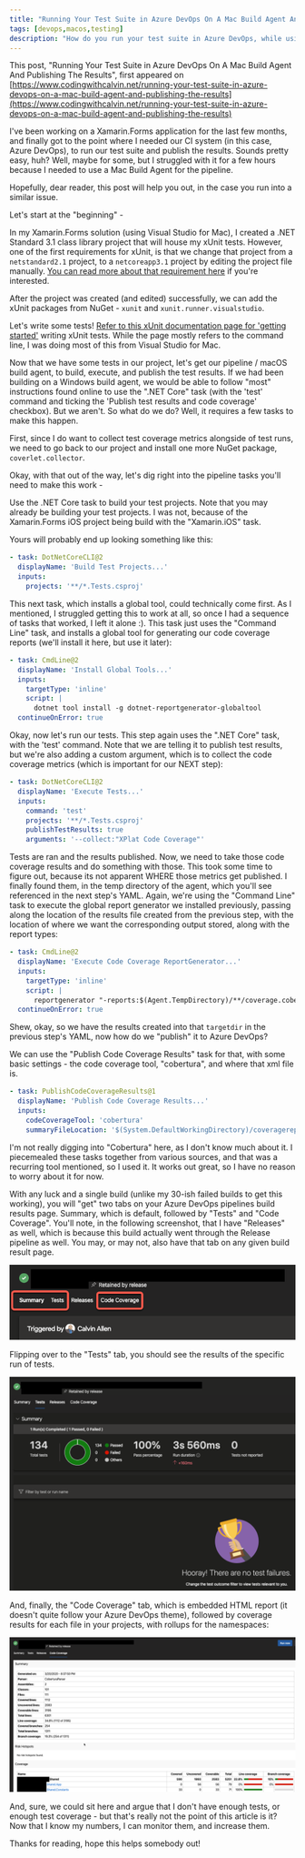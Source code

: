 ```yaml
---
title: "Running Your Test Suite in Azure DevOps On A Mac Build Agent And Publishing The Results"
tags: [devops,macos,testing]
description: "How do you run your test suite in Azure DevOps, while using a Mac build agent, and then publish the results?  Read on to find out!"
---
```


This post, "Running Your Test Suite in Azure DevOps On A Mac Build Agent And Publishing The Results", first appeared on [https://www.codingwithcalvin.net/running-your-test-suite-in-azure-devops-on-a-mac-build-agent-and-publishing-the-results](https://www.codingwithcalvin.net/running-your-test-suite-in-azure-devops-on-a-mac-build-agent-and-publishing-the-results)

I've been working on a Xamarin.Forms application for the last few months, and finally got to the point where I needed our CI system (in this case, Azure DevOps), to run our test suite and publish the results.  Sounds pretty easy, huh?  Well, maybe for some, but I struggled with it for a few hours because I needed to use a Mac Build Agent for the pipeline.

Hopefully, dear reader, this post will help you out, in the case you run into a similar issue.

Let's start at the "beginning" - 

In my Xamarin.Forms solution (using Visual Studio for Mac), I created a .NET Standard 3.1 class library project that will house my xUnit tests.  However, one of the first requirements for xUnit, is that we change that project from a `netstandard2.1` project, to a `netcoreapp3.1` project by editing the project file manually. [You can read more about that requirement here](https://xunit.net/docs/getting-started/netcore/cmdline) if you're interested.

After the project was created (and edited) successfully, we can add the xUnit packages from NuGet - `xunit` and `xunit.runner.visualstudio`.

Let's write some tests!  [Refer to this xUnit documentation page for 'getting started'](https://xunit.net/docs/getting-started/netcore/cmdline) writing xUnit tests.  While the page mostly refers to the command line, I was doing most of this from Visual Studio for Mac.

Now that we have some tests in our project, let's get our pipeline / macOS build agent, to build, execute, and publish the test results.  If we had been building on a Windows build agent, we would be able to follow "most" instructions found online to use the ".NET Core" task (with the 'test' command and ticking the 'Publish test results and code coverage' checkbox).  But we aren't.  So what do we do?  Well, it requires a few tasks to make this happen.

First, since I do want to collect test coverage metrics alongside of test runs, we need to go back to our project and install one more NuGet package, `coverlet.collector`.

Okay, with that out of the way, let's dig right into the pipeline tasks you'll need to make this work -

Use the .NET Core task to build your test projects.  Note that you may already be building your test projects.  I was not, because of the Xamarin.Forms iOS project being build with the "Xamarin.iOS" task.

Yours will probably end up looking something like this:

```yaml
- task: DotNetCoreCLI@2
  displayName: 'Build Test Projects...'
  inputs:
    projects: '**/*.Tests.csproj'
```

This next task, which installs a global tool, could technically come first.  As I mentioned, I struggled getting this to work at all, so once I had a sequence of tasks that worked, I left it alone :).  This task just uses the "Command Line" task, and installs a global tool for generating our code coverage reports (we'll install it here, but use it later):

```yaml
- task: CmdLine@2
  displayName: 'Install Global Tools...'
  inputs:
    targetType: 'inline'
    script: |
      dotnet tool install -g dotnet-reportgenerator-globaltool
  continueOnError: true
```

Okay, now let's run our tests.  This step again uses the ".NET Core" task, with the 'test' command.  Note that we are telling it to publish test results, but we're also adding a custom argument, which is to collect the code coverage metrics (which is important for our NEXT step):

```yaml
- task: DotNetCoreCLI@2
  displayName: 'Execute Tests...'
  inputs:
    command: 'test'
    projects: '**/*.Tests.csproj'
    publishTestResults: true
    arguments: '--collect:"XPlat Code Coverage"'
```

Tests are ran and the results published.  Now, we need to take those code coverage results and do something with those.  This took some time to figure out, because its not apparent WHERE those metrics get published.  I finally found them, in the temp directory of the agent, which you'll see referenced in the next step's YAML.  Again, we're using the "Command Line" task to execute the global report generator we installed previously, passing along the location of the results file created from the previous step, with the location of where we want the corresponding output stored, along with the report types:

```yaml
- task: CmdLine@2
  displayName: 'Execute Code Coverage ReportGenerator...'
  inputs:
    targetType: 'inline'
    script: |
      reportgenerator "-reports:$(Agent.TempDirectory)/**/coverage.cobertura.xml" "-targetdir:$(System.DefaultWorkingDirectory)/coveragereport" "-reporttypes:HtmlInline_AzurePipelines_Dark;Cobertura;Badges"
  continueOnError: true
```

Shew, okay, so we have the results created into that `targetdir` in the previous step's YAML, now how do we "publish" it to Azure DevOps?

We can use the "Publish Code Coverage Results" task for that, with some basic settings - the code coverage tool, "cobertura", and where that xml file is.  

```yaml
- task: PublishCodeCoverageResults@1
  displayName: 'Publish Code Coverage Results...'
  inputs:
    codeCoverageTool: 'cobertura'
    summaryFileLocation: '$(System.DefaultWorkingDirectory)/coveragereport/Cobertura.xml'
```

I'm not really digging into "Cobertura" here, as I don't know much about it. I piecemealed these tasks together from various sources, and that was a recurring tool mentioned, so I used it.  It works out great, so I have no reason to worry about it for now.

With any luck and a single build (unlike my 30-ish failed builds to get this working), you will "get" two tabs on your Azure DevOps pipelines build results page.  Summary, which is default, followed by "Tests" and "Code Coverage".  You'll note, in the following screenshot, that I have "Releases" as well, which is because this build actually went through the Release pipeline as well.  You may, or may not, also have that tab on any given build result page.

![Build Results Page and Tabs](./build-results-tabs.png)

Flipping over to the "Tests" tab, you should see the results of the specific run of tests.

![Test Results](./test-results.png)

And, finally, the "Code Coverage" tab, which is embedded HTML report (it doesn't quite follow your Azure DevOps theme), followed by coverage results for each file in your projects, with rollups for the namespaces:

![Code Coverage Results](./code-coverage-results.png)

And, sure, we could sit here and argue that I don't have enough tests, or enough test coverage - but that's really not the point of this article is it?  Now that I know my numbers, I can monitor them, and increase them.

Thanks for reading, hope this helps somebody out!
